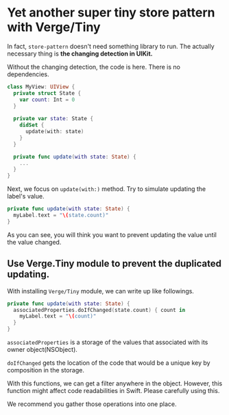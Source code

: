 # Yet another super tiny store pattern with Verge/Tiny

In fact, `store-pattern` doesn't need something library to run.
The actually necessary thing is **the changing detection in UIKit.**

Without the changing detection, the code is here.
There is no dependencies.

```swift
class MyView: UIView {
  private struct State {
    var count: Int = 0
  }
  
  private var state: State {
    didSet {
      update(with: state)
    }
  }

  private func update(with state: State) {
    ...
  }
}
```

Next, we focus on `update(with:)` method.
Try to simulate updating the label's value.

```swift
private func update(with state: State) {
  myLabel.text = "\(state.count)"
}
```

As you can see, you will think you want to prevent updating the value until the value changed.

## Use Verge.Tiny module to prevent the duplicated updating.

With installing `Verge/Tiny` module, we can write up like followings.

```swift
private func update(with state: State) {
  associatedProperties.doIfChanged(state.count) { count in 
    myLabel.text = "\(count)"
  }
}
```

`associatedProperties` is a storage of the values that associated with its owner object(NSObject).

`doIfChanged` gets the location of the code that would be a unique key by composition in the storage.

With this functions, we can get a filter anywhere in the object.
However, this function might affect code readabilities in Swift. 
Please carefully using this.

We recommend you gather those operations into one place.
